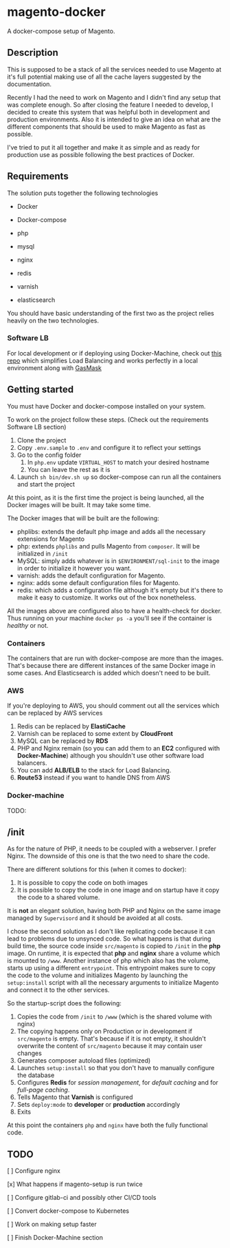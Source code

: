 # magento-docker
A docker-compose setup of Magento.

## Description

This is supposed to be a stack of all the services needed to use Magento at it's full potential making use of all the cache layers suggested by the documentation.

Recently I had the need to work on Magento and I didn't find any setup that was complete enough. So after closing the feature I needed to develop, I decided to create this system that was helpful both in development and production environments. Also it is intended to give an idea on what are the different components that should be used to make Magento as fast as possible.

I've tried to put it all together and make it as simple and as ready for production use as possible following the best practices of Docker.

## Requirements

The solution puts together the following technologies

- Docker
- Docker-compose

- php
- mysql
- nginx
- redis
- varnish
- elasticsearch

You should have basic understanding of the first two as the project relies heavily on the two technologies.

### Software LB

For local development or if deploying using Docker-Machine, check out [this repo](https://github.com/blimpair/loadbalancer) which simplifies Load Balancing and works perfectly in a local environment along with [GasMask](https://github.com/2ndalpha/gasmask)

## Getting started

You must have Docker and docker-compose installed on your system.

To work on the project follow these steps. (Check out the requirements Software LB section)

1. Clone the project
2. Copy `.env.sample` to `.env` and configure it to reflect your settings
3. Go to the config folder
   1. In `php.env` update `VIRTUAL_HOST` to match your desired hostname
   2. You can leave the rest as it is
4. Launch `sh bin/dev.sh up` so docker-compose can run all the containers and start the project

At this point, as it is the first time the project is being launched, all the Docker images will be built. It may take some time.

The Docker images that will be built are the following:

- phplibs: extends the default php image and adds all the necessary extensions for Magento
- php: extends `phplibs` and pulls Magento from `composer`. It will be initialized in `/init`
- MySQL: simply adds whatever is in `$ENVIRONMENT/sql-init` to the image in order to initialize it however you want.
- varnish: adds the default configuration for Magento.
- nginx: adds some default configuration files for Magento.
- redis: which adds a configuration file although it's empty but it's there to make it easy to customize. It works out of the box nonetheless.

All the images above are configured also to have a health-check for docker. Thus running on your machine `docker ps -a` you'll see if the container is *healthy* or not.

### Containers

The containers that are run with docker-compose are more than the images. That's because there are different instances of the same Docker image in some cases. And Elasticsearch is added which doesn't need to be built.

### AWS

If you're deploying to AWS, you should comment out all the services which can be replaced by AWS services

1. Redis can be replaced by **ElastiCache**
2. Varnish can be replaced to some extent by **CloudFront**
3. MySQL can be replaced by **RDS**
4. PHP and Nginx remain (so you can add them to an **EC2** configured with **Docker-Machine**) although you shouldn't use other software load balancers.
5. You can add **ALB/ELB** to the stack for Load Balancing.
6. **Route53** instead if you want to handle DNS from AWS

### Docker-machine

TODO:

## /init

As for the nature of PHP, it needs to be coupled with a webserver. I prefer Nginx. The downside of this one is that the two need to share the code.

There are different solutions for this (when it comes to docker):

1. It is possible to copy the code on both images
2. It is possible to copy the code in one image and on startup have it copy the code to a shared volume.

It is **not** an elegant solution, having both PHP and Nginx on the same image managed by `Supervisord` and it should be avoided at all costs.

I chose the second solution as I don't like replicating code because it can lead to problems due to unsynced code. So what happens is that during build time, the source code inside `src/magento` is copied to `/init` in the **php** image. On runtime, it is expected that **php** and **nginx** share a volume which is mounted to `/www`. Another instance of php which also has the volume, starts up using a different `entrypoint`. This entrypoint makes sure to copy the code to the volume and initializes Magento by launching the `setup:install` script with all the necessary arguments to initialize Magento and connect it to the other services.

So the startup-script does the following:

1. Copies the code from `/init` to `/www` (which is the shared volume with nginx)
2. The copying happens only on Production or in development if `src/magento` is empty. That's because if it is not empty, it shouldn't overwrite the content of `src/magento` because it may contain user changes
3. Generates composer autoload files (optimized)
4. Launches `setup:install` so that you don't have to manually configure the database
5. Configures **Redis** for *session management*, for *default caching* and for *full-page caching*.
6. Tells Magento that **Varnish** is configured
7. Sets `deploy:mode` to **developer** or **production** accordingly
8. Exits

At this point the containers `php` and `nginx` have both the fully functional code.

## TODO

[ ] Configure nginx

[x] What happens if magento-setup is run twice

[ ] Configure gitlab-ci and possibly other CI/CD tools

[ ] Convert docker-compose to Kubernetes

[ ] Work on making setup faster

[ ] Finish Docker-Machine section
